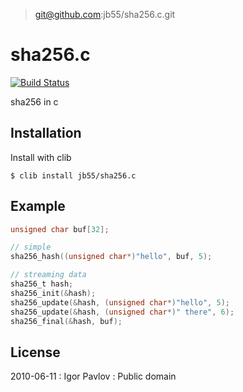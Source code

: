 > git@github.com:jb55/sha256.c.git

# sha256.c

  [![Build Status](https://travis-ci.org/jb55/sha256.c.svg)](https://travis-ci.org/jb55/sha256.c)

  sha256 in c

## Installation

  Install with clib

    $ clib install jb55/sha256.c

## Example

```c
unsigned char buf[32];

// simple
sha256_hash((unsigned char*)"hello", buf, 5);

// streaming data
sha256_t hash;
sha256_init(&hash);
sha256_update(&hash, (unsigned char*)"hello", 5);
sha256_update(&hash, (unsigned char*)" there", 6);
sha256_final(&hash, buf);
```


## License

  2010-06-11 : Igor Pavlov : Public domain
